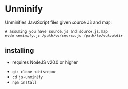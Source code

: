 # Unminify

Unminifies JavaScript files given source JS and map:

```
# assuming you have source.js and source.js.map
node unminify.js /path/to/source.js /path/to/outputdir
```

## installing

* requires NodeJS v20.0 or higher

- `git clone <thisrepo>`
- `cd js-unminify`
- `npm install`

